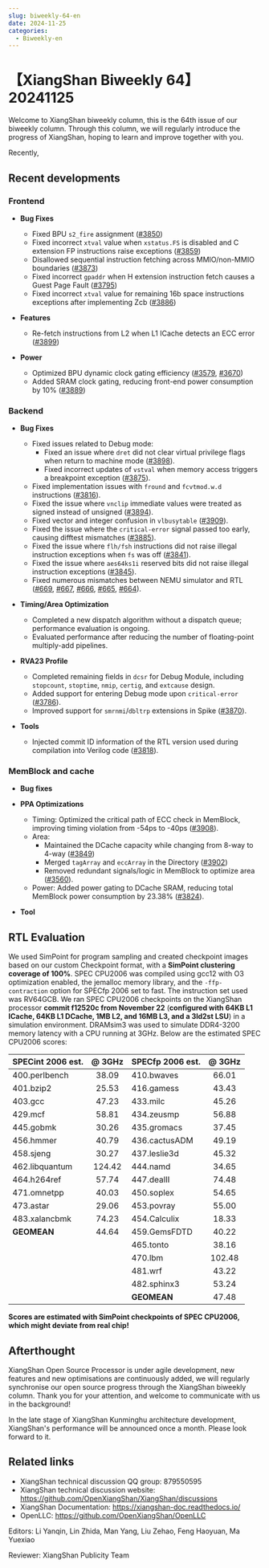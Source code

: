 ```yaml
---
slug: biweekly-64-en
date: 2024-11-25
categories:
  - Biweekly-en
---
```


# 【XiangShan Biweekly 64】20241125

Welcome to XiangShan biweekly column, this is the 64th issue of our biweekly column. Through this column, we will regularly introduce the progress of XiangShan, hoping to learn and improve together with you.

Recently,

<!-- more -->
## Recent developments

### Frontend

- **Bug Fixes**
    - Fixed BPU `s2_fire` assignment ([#3850](https://github.com/OpenXiangShan/XiangShan/pull/3850))
    - Fixed incorrect `xtval` value when `xstatus.FS` is disabled and C extension FP instructions raise exceptions ([#3859](https://github.com/OpenXiangShan/XiangShan/pull/3859))
    - Disallowed sequential instruction fetching across MMIO/non-MMIO boundaries ([#3873](https://github.com/OpenXiangShan/XiangShan/pull/3873))
    - Fixed incorrect `gpaddr` when H extension instruction fetch causes a Guest Page Fault ([#3795](https://github.com/OpenXiangShan/XiangShan/pull/3795))
    - Fixed incorrect `xtval` value for remaining 16b space instructions exceptions after implementing Zcb ([#3886](https://github.com/OpenXiangShan/XiangShan/pull/3886))

- **Features**
    - Re-fetch instructions from L2 when L1 ICache detects an ECC error ([#3899](https://github.com/OpenXiangShan/XiangShan/pull/3899))

- **Power**
    - Optimized BPU dynamic clock gating efficiency ([#3579](https://github.com/OpenXiangShan/XiangShan/pull/3579), [#3670](https://github.com/OpenXiangShan/XiangShan/pull/3670))
    - Added SRAM clock gating, reducing front-end power consumption by 10% ([#3889](https://github.com/OpenXiangShan/XiangShan/pull/3889))

### Backend

- **Bug Fixes**
    - Fixed issues related to Debug mode:
        - Fixed an issue where `dret` did not clear virtual privilege flags when return to machine mode ([#3898](https://github.com/OpenXiangShan/XiangShan/pull/3898)).
        - Fixed incorrect updates of `vstval` when memory access triggers a breakpoint exception ([#3875](https://github.com/OpenXiangShan/XiangShan/pull/3875)).
    - Fixed implementation issues with `fround` and `fcvtmod.w.d` instructions ([#3816](https://github.com/OpenXiangShan/XiangShan/pull/3816)).
    - Fixed the issue where `vnclip` immediate values were treated as signed instead of unsigned ([#3894](https://github.com/OpenXiangShan/XiangShan/pull/3894)).
    - Fixed vector and integer confusion in `vlbusytable` ([#3909](https://github.com/OpenXiangShan/XiangShan/pull/3909)).
    - Fixed the issue where the `critical-error` signal passed too early, causing difftest mismatches ([#3885](https://github.com/OpenXiangShan/XiangShan/pull/3885)).
    - Fixed the issue where `flh/fsh` instructions did not raise illegal instruction exceptions when `fs` was off ([#3841](https://github.com/OpenXiangShan/XiangShan/pull/3841)).
    - Fixed the issue where `aes64ks1i` reserved bits did not raise illegal instruction exceptions ([#3845](https://github.com/OpenXiangShan/XiangShan/pull/3845)).
    - Fixed numerous mismatches between NEMU simulator and RTL ([#669](https://github.com/OpenXiangShan/NEMU/pull/669), [#667](https://github.com/OpenXiangShan/NEMU/pull/667), [#666](https://github.com/OpenXiangShan/NEMU/pull/666), [#665](https://github.com/OpenXiangShan/NEMU/pull/665), [#664](https://github.com/OpenXiangShan/NEMU/pull/664)).

- **Timing/Area Optimization**
    - Completed a new dispatch algorithm without a dispatch queue; performance evaluation is ongoing.
    - Evaluated performance after reducing the number of floating-point multiply-add pipelines.

- **RVA23 Profile**
    - Completed remaining fields in `dcsr` for Debug Module, including `stopcount`, `stoptime`, `nmip`, `certig`, and `extcause` design.
    - Added support for entering Debug mode upon `critical-error` ([#3786](https://github.com/OpenXiangShan/XiangShan/pull/3786)).
    - Improved support for `smrnmi`/`dbltrp` extensions in Spike ([#3870](https://github.com/OpenXiangShan/XiangShan/pull/3870)).

- **Tools**
    - Injected commit ID information of the RTL version used during compilation into Verilog code ([#3818](https://github.com/OpenXiangShan/XiangShan/pull/3818)).

### MemBlock and cache

- **Bug fixes**

- **PPA Optimizations**
  - Timing: Optimized the critical path of ECC check in MemBlock, improving timing violation from -54ps to -40ps ([#3908](https://github.com/OpenXiangShan/XiangShan/pull/3908)).  
  - Area: 
    - Maintained the DCache capacity while changing from 8-way to 4-way ([#3849](https://github.com/OpenXiangShan/XiangShan/pull/3849))
    - Merged `tagArray` and `eccArray` in the Directory ([#3902](https://github.com/OpenXiangShan/XiangShan/pull/3902))
    - Removed redundant signals/logic in MemBlock to optimize area ([#3560](https://github.com/OpenXiangShan/XiangShan/pull/3560)).  
  - Power: Added power gating to DCache SRAM, reducing total MemBlock power consumption by 23.38% ([#3824](https://github.com/OpenXiangShan/XiangShan/pull/3824)).  


- **Tool**

## RTL Evaluation

We used SimPoint for program sampling and created checkpoint images based on our custom Checkpoint format, with a **SimPoint clustering coverage of 100%**. SPEC CPU2006 was compiled using gcc12 with O3 optimization enabled, the jemalloc memory library, and the `-ffp-contraction` option for SPECfp 2006 set to fast. The instruction set used was RV64GCB. We ran SPEC CPU2006 checkpoints on the XiangShan processor **commit f12520c from November 22** (**configured with 64KB L1 ICache, 64KB L1 DCache, 1MB L2, and 16MB L3, and a 3ld2st LSU**) in a simulation environment. DRAMsim3 was used to simulate DDR4-3200 memory latency with a CPU running at 3GHz. Below are the estimated SPEC CPU2006 scores:

| SPECint 2006 est. | @ 3GHz | SPECfp 2006 est.  | @ 3GHz |
| :---------------- | :----: | :---------------- | :----: |
| 400.perlbench     | 38.09  | 410.bwaves        | 66.01  |
| 401.bzip2         | 25.53  | 416.gamess        | 43.43  |
| 403.gcc           | 47.23  | 433.milc          | 45.26  |
| 429.mcf           | 58.81  | 434.zeusmp        | 56.88  |
| 445.gobmk         | 30.26  | 435.gromacs       | 37.45  |
| 456.hmmer         | 40.79  | 436.cactusADM     | 49.19  |
| 458.sjeng         | 30.27  | 437.leslie3d      | 45.32  |
| 462.libquantum    | 124.42 | 444.namd          | 34.65  |
| 464.h264ref       | 57.74  | 447.dealII        | 74.48  |
| 471.omnetpp       | 40.03  | 450.soplex        | 54.65  |
| 473.astar         | 29.06  | 453.povray        | 55.00  |
| 483.xalancbmk     | 74.23  | 454.Calculix      | 18.33  |
| **GEOMEAN**       | 44.64  | 459.GemsFDTD      | 40.22  |
|                   |        | 465.tonto         | 38.16  |
|                   |        | 470.lbm           | 102.48 |
|                   |        | 481.wrf           | 43.22  |
|                   |        | 482.sphinx3       | 53.24  |
|                   |        | **GEOMEAN**       | 47.48  |

**Scores are estimated with SimPoint checkpoints of SPEC CPU2006, which might deviate from real chip!**

## Afterthought

XiangShan Open Source Processor is under agile development, new features and new optimisations are continuously added, we will regularly synchronise our open source progress through the XiangShan biweekly column. Thank you for your attention, and welcome to communicate with us in the background!

In the late stage of XiangShan Kunminghu architecture development, XiangShan's performance will be announced once a month. Please look forward to it.

## Related links

* XiangShan technical discussion QQ group: 879550595
* XiangShan technical discussion website: https://github.com/OpenXiangShan/XiangShan/discussions
* XiangShan Documentation: https://xiangshan-doc.readthedocs.io/
* OpenLLC: https://github.com/OpenXiangShan/OpenLLC

Editors: Li Yanqin, Lin Zhida, Man Yang, Liu Zehao, Feng Haoyuan, Ma Yuexiao

Reviewer: XiangShan Publicity Team
